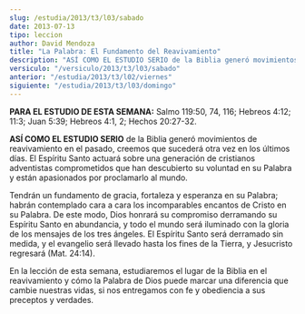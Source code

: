 ```yaml
---
slug: /estudia/2013/t3/l03/sabado
date: 2013-07-13
tipo: leccion
author: David Mendoza
title: "La Palabra: El Fundamento del Reavivamiento"
description: "ASÍ COMO EL ESTUDIO SERIO de la Biblia generó movimientos de reavivamiento en el pasado, creemos que sucederá otra vez en los últimos días. El Espíritu Santo actuará sobre una generación de cristianos adventistas comprometidos que han descubierto su voluntad en su Palabra y están apasionados por procla­marlo al mundo."
versiculo: "/versiculo/2013/t3/l03/sabado"
anterior: "/estudia/2013/t3/l02/viernes"
siguiente: "/estudia/2013/t3/l03/domingo"
---
```


**PARA EL ESTUDIO DE ESTA SEMANA:** Salmo 119:50, 74, 116; Hebreos 4:12; 11:3; Juan 5:39; Hebreos 4:1, 2; Hechos 20:27-32.

**ASÍ COMO EL ESTUDIO SERIO** de la Biblia generó movimientos de reavivamiento en el pasado, creemos que sucederá otra vez en los últimos días. El Espíritu Santo actuará sobre una generación de cristianos adventistas comprometidos que han descubierto su voluntad en su Palabra y están apasionados por procla­marlo al mundo.

Tendrán un fundamento de gracia, fortaleza y esperanza en su Palabra; habrán contemplado cara a cara los incomparables encantos de Cristo en su Palabra. De este modo, Dios honrará su compromiso derramando su Espíritu Santo en abundancia, y todo el mundo será iluminado con la gloria de los mensajes de los tres ángeles. El Espíritu Santo será derramado sin medida, y el evangelio será llevado hasta los fines de la Tierra, y Jesucristo regresará (Mat. 24:14).

En la lección de esta semana, estudiaremos el lugar de la Biblia en el reavivamiento y cómo la Palabra de Dios puede marcar una diferencia que cambie nuestras vidas, si nos entregamos con fe y obediencia a sus preceptos y verdades.
